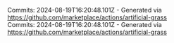 Commits: 2024-08-19T16:20:48.101Z - Generated via https://github.com/marketplace/actions/artificial-grass
<br>
Commits: 2024-08-19T16:20:48.101Z - Generated via https://github.com/marketplace/actions/artificial-grass
<br>
